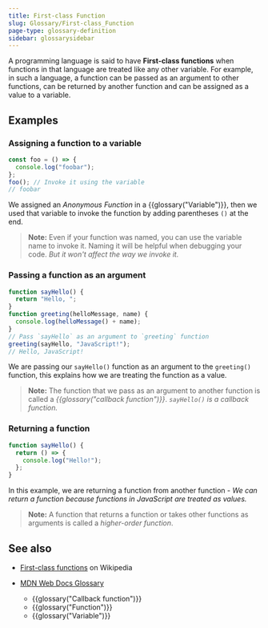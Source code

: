 ```yaml
---
title: First-class Function
slug: Glossary/First-class_Function
page-type: glossary-definition
sidebar: glossarysidebar
---
```



A programming language is said to have **First-class functions** when functions in that language are treated like any other variable. For example, in such a language, a function can be passed as an argument to other functions, can be returned by another function and can be assigned as a value to a variable.

## Examples

### Assigning a function to a variable

```js
const foo = () => {
  console.log("foobar");
};
foo(); // Invoke it using the variable
// foobar
```

We assigned an _Anonymous Function_ in a {{glossary("Variable")}}, then we used that variable to invoke the function by adding parentheses `()` at the end.

> **Note:** Even if your function was named, you can use the variable name to invoke it. Naming it will be helpful when debugging your code. _But it won't affect the way we invoke it._

### Passing a function as an argument

```js
function sayHello() {
  return "Hello, ";
}
function greeting(helloMessage, name) {
  console.log(helloMessage() + name);
}
// Pass `sayHello` as an argument to `greeting` function
greeting(sayHello, "JavaScript!");
// Hello, JavaScript!
```

We are passing our `sayHello()` function as an argument to the `greeting()` function, this explains how we are treating the function as a value.

> **Note:** The function that we pass as an argument to another function is called a _{{glossary("callback function")}}_. _`sayHello()` is a callback function._

### Returning a function

```js
function sayHello() {
  return () => {
    console.log("Hello!");
  };
}
```

In this example, we are returning a function from another function - _We can return a function because functions in JavaScript are treated as values._

> **Note:** A function that returns a function or takes other functions as arguments is called a _higher-order function_.

## See also

- [First-class functions](https://en.wikipedia.org/wiki/First-class_function) on Wikipedia
- [MDN Web Docs Glossary](/en-US/docs/Glossary)

  - {{glossary("Callback function")}}
  - {{glossary("Function")}}
  - {{glossary("Variable")}}
